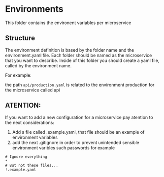 # Environments

This folder contains the environent variables per microservice

## Structure

The environment definition is based by the folder name and the environment.yaml file. Each folder should be named as the microservice that you want to describe. Inside of this folder you should create a yaml file, called by the environment name. 

For example:

the path `api/production.yaml` is related to the environment production for the microservice called api

## ATENTION:

If you want to add a new configuration for a microservice pay atention to the next considerations:

1. Add a file called .example.yaml, that file should be an example of environment variables
2. add the next .gitignore in order to prevent unintended sensible environment varibles such passwords for example

```
# Ignore everything
*
# But not these files...
!.example.yaml
```